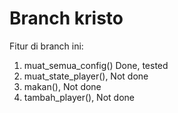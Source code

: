 # Branch kristo

Fitur di branch ini:
1. muat_semua_config() Done, tested
2. muat_state_player(), Not done
3. makan(), Not done
4. tambah_player(), Not done